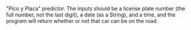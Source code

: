 "Pico y Placa" predictor. 
The inputs should be a license plate number (the full number, not the last digit), a date (as a String), and a time, and the program will return whether or not that car can be on the road.
